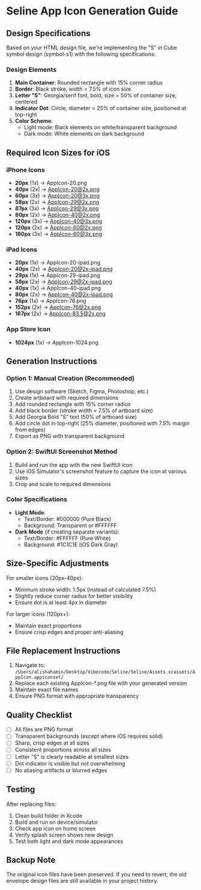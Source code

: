 # Seline App Icon Generation Guide

## Design Specifications

Based on your HTML design file, we're implementing the "S" in Cube symbol design (symbol-s1) with the following specifications:

### Design Elements
1. **Main Container**: Rounded rectangle with 15% corner radius
2. **Border**: Black stroke, width = 7.5% of icon size
3. **Letter "S"**: Georgia/serif font, bold, size = 50% of container size, centered
4. **Indicator Dot**: Circle, diameter = 25% of container size, positioned at top-right
5. **Color Scheme**: 
   - Light mode: Black elements on white/transparent background
   - Dark mode: White elements on dark background

## Required Icon Sizes for iOS

### iPhone Icons
- **20px** (1x) → AppIcon-20.png
- **40px** (2x) → AppIcon-20@2x.png  
- **60px** (3x) → AppIcon-20@3x.png
- **58px** (2x) → AppIcon-29@2x.png
- **87px** (3x) → AppIcon-29@3x.png
- **80px** (2x) → AppIcon-40@2x.png
- **120px** (3x) → AppIcon-40@3x.png
- **120px** (2x) → AppIcon-60@2x.png
- **180px** (3x) → AppIcon-60@3x.png

### iPad Icons
- **20px** (1x) → AppIcon-20-ipad.png
- **40px** (2x) → AppIcon-20@2x-ipad.png
- **29px** (1x) → AppIcon-29-ipad.png
- **58px** (2x) → AppIcon-29@2x-ipad.png
- **40px** (1x) → AppIcon-40-ipad.png
- **80px** (2x) → AppIcon-40@2x-ipad.png
- **76px** (1x) → AppIcon-76.png
- **152px** (2x) → AppIcon-76@2x.png
- **167px** (2x) → AppIcon-83.5@2x.png

### App Store Icon
- **1024px** (1x) → AppIcon-1024.png

## Generation Instructions

### Option 1: Manual Creation (Recommended)
1. Use design software (Sketch, Figma, Photoshop, etc.)
2. Create artboard with required dimensions
3. Add rounded rectangle with 15% corner radius
4. Add black border (stroke width = 7.5% of artboard size)
5. Add Georgia Bold "S" text (50% of artboard size)
6. Add circle dot in top-right (25% diameter, positioned with 7.5% margin from edges)
7. Export as PNG with transparent background

### Option 2: SwiftUI Screenshot Method
1. Build and run the app with the new SwiftUI icon
2. Use iOS Simulator's screenshot feature to capture the icon at various sizes
3. Crop and scale to required dimensions

### Color Specifications
- **Light Mode**: 
  - Text/Border: #000000 (Pure Black)
  - Background: Transparent or #FFFFFF
- **Dark Mode** (if creating separate variants):
  - Text/Border: #FFFFFF (Pure White)  
  - Background: #1C1C1E (iOS Dark Gray)

## Size-Specific Adjustments

For smaller icons (20px-40px):
- Minimum stroke width: 1.5px (instead of calculated 7.5%)
- Slightly reduce corner radius for better visibility
- Ensure dot is at least 4px in diameter

For larger icons (120px+):
- Maintain exact proportions
- Ensure crisp edges and proper anti-aliasing

## File Replacement Instructions

1. Navigate to: `/Users/alishahamin/Desktop/Vibecode/Seline/Seline/Assets.xcassets/AppIcon.appiconset/`
2. Replace each existing AppIcon-*.png file with your generated version
3. Maintain exact file names
4. Ensure PNG format with appropriate transparency

## Quality Checklist

- [ ] All files are PNG format
- [ ] Transparent backgrounds (except where iOS requires solid)
- [ ] Sharp, crisp edges at all sizes
- [ ] Consistent proportions across all sizes
- [ ] Letter "S" is clearly readable at smallest sizes
- [ ] Dot indicator is visible but not overwhelming
- [ ] No aliasing artifacts or blurred edges

## Testing
After replacing files:
1. Clean build folder in Xcode
2. Build and run on device/simulator
3. Check app icon on home screen
4. Verify splash screen shows new design
5. Test both light and dark mode appearances

## Backup Note
The original icon files have been preserved. If you need to revert, the old envelope design files are still available in your project history.